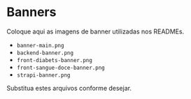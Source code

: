 # Banners

Coloque aqui as imagens de banner utilizadas nos READMEs.

- `banner-main.png`
- `backend-banner.png`
- `front-diabets-banner.png`
- `front-sangue-doce-banner.png`
- `strapi-banner.png`

Substitua estes arquivos conforme desejar.
